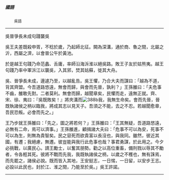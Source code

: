 

##### 國語
　　`吳語`

* * *

吳晉爭長未成句踐襲吳

吳王夫差既殺申胥，不稔於歲，乃起師北征。闕為深溝，通於商、魯之間，北屬之沂，西屬之濟，以會晉公午於黃池。

於是越王句踐乃命范蠡、舌庸，率師沿海泝淮以絕吳路。敗王子友於姑熊夷。越王句踐乃率中軍泝江以襲吳，入其郛，焚其姑蘇，徙其大舟。

吳、晉爭長未成，邊遽乃至，以越亂告。吳王懼，乃合大夫而謀曰：「越為不道，背其齊盟。今吾道路悠遠，無會而歸，與會而先晉，孰利？」王孫雒曰：「夫危事不齒，雒敢先對。二者莫利。無會而歸，越聞章矣，民懼而走，遠無正就。齊、宋、徐、夷曰：『吳既敗矣！』將夾溝而![388b](../../imgs/388b.gif)我，我無生命矣。會而先晉，晉既執諸侯之柄以臨我，將成其志以見天子。吾須之不能，去之不忍。若越聞愈章，吾民恐叛。必會而先之。」

王乃步就王孫雒曰：「先之，圖之將若何？」王孫雒曰：「王其無疑，吾道路悠遠，必無有二命，焉可以濟事。」王孫雒進，顧揖諸大夫曰：「危事不可以為安，死事不可以為生，則無為貴智矣。民之惡死而欲貴富以長沒也，與我同。雖然，彼近其國，有遷；我絕慮，無遷。彼豈能與我行此危事也哉？事君勇謀，於此用之。今夕必挑戰，以廣民心。請王勵士，以奮其朋勢。勸之以高位重畜，備刑戮以辱其不勵者，令各輕其死。彼將不戰而先我，我既執諸侯之柄，以歲之不穫也，無有誅焉，而先罷之，諸侯必說。既而皆入其地，王安挺志，一日惕，一日留，以安步王志。必設以此民也，封於江、淮之間，乃能至於吳。」吳王許諾。

* * *

